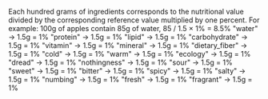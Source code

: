 Each hundred grams of ingredients corresponds to the nutritional value divided by the corresponding reference value multiplied by one percent.
For example: 100g of apples contain 85g of water, 85 / 1.5 × 1% = 8.5%
"water" -> 1.5g = 1%
"protein" -> 1.5g = 1%
"lipid" -> 1.5g = 1%
"carbohydrate" -> 1.5g = 1%
"vitamin" -> 1.5g = 1%
"mineral" -> 1.5g = 1%
"dietary_fiber" -> 1.5g = 1%
"cold" -> 1.5g = 1%
"warm" -> 1.5g = 1%
"ecology" -> 1.5g = 1%
"dread" -> 1.5g = 1%
"nothingness" -> 1.5g = 1%
"sour" -> 1.5g = 1%
"sweet" -> 1.5g = 1%
"bitter" -> 1.5g = 1%
"spicy" -> 1.5g = 1%
"salty" -> 1.5g = 1%
"numbing" -> 1.5g = 1%
"fresh" -> 1.5g = 1%
"fragrant" -> 1.5g = 1%